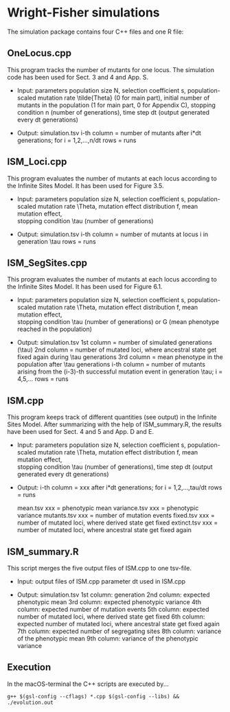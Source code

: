 # Wright-Fisher simulations

The simulation package contains four C++ files and one R file:

## OneLocus.cpp

This program tracks the number of mutants for one locus. The simulation code has been used for Sect. 3 and 4 and App. S.

- Input: parameters
	population size N, selection coefficient s, 
	population-scaled mutation rate \tilde{Theta} (0 for main part), 
	initial number of mutants in the population (1 for main part, 0 for Appendix C),
	stopping condition n (number of generations), 
	time step dt (output generated every dt generations)

- Output: simulation.tsv
	i-th column = number of mutants after i*dt generations; for i = 1,2,...,n/dt
	rows = runs

## ISM_Loci.cpp

This program evaluates the number of mutants at each locus according to the Infinite Sites Model. It has been used for Figure 3.5.

- Input: parameters
	population size N, selection coefficient s, 
	population-scaled mutation rate \Theta, 
	mutation effect distribution f, mean mutation effect,	
	stopping condition \tau (number of generations)

- Output: simulation.tsv
	i-th column = number of mutants at locus i in generation \tau
	rows = runs

## ISM_SegSites.cpp

This program evaluates the number of mutants at each locus according to the Infinite Sites Model. It has been used for Figure 6.1.

- Input: parameters
	population size N, selection coefficient s, 
	population-scaled mutation rate \Theta, 
	mutation effect distribution f, mean mutation effect,	
	stopping condition \tau (number of generations) or G (mean phenotype reached in the population)

- Output: simulation.tsv
	1st column = number of simulated generations (\tau)
	2nd column = number of mutated loci, where ancestral state get fixed again during \tau generations
	3rd column = mean phenotype in the population after \tau generations
	i-th column = number of mutants arising from the (i-3)-th successful mutation event in generation \tau; i = 4,5,...
	rows = runs

## ISM.cpp

This program keeps track of different quantities (see output) in the Infinite Sites Model. After summarizing with the help of ISM_summary.R, the results have been used for Sect. 4 and 5 and App. D and E.

- Input: parameters
	population size N, selection coefficient s, 
	population-scaled mutation rate \Theta, 
	mutation effect distribution f, mean mutation effect,	
	stopping condition \tau (number of generations),
	time step dt (output generated every dt generations)

- Output: 
	i-th column = xxx after i*dt generations; for i = 1,2,...,tau/dt
	rows = runs
	
	mean.tsv	xxx = phenotypic mean
	variance.tsv	xxx = phenotypic variance
	mutants.tsv	xxx = number of mutation events
	fixed.tsv	xxx = number of mutated loci, where derived state get fixed
	extinct.tsv	xxx = number of mutated loci, where ancestral state get fixed again

## ISM_summary.R

This script merges the five output files of ISM.cpp to one tsv-file.

- Input: output files of ISM.cpp
	parameter dt used in ISM.cpp

- Output: simulation.tsv
	1st column: generation
	2nd column: expected phenotypic mean
	3rd column: expected phenotypic variance
	4th column: expected number of mutation events
	5th column: expected number of mutated loci, where derived state get fixed
	6th column: expected number of mutated loci, where ancestral state get fixed again
	7th column: expected number of segregating sites
	8th column: variance of the phenotypic mean
	9th column: variance of the phenotypic variance
		
## Execution

In the macOS-terminal the C++ scripts are executed by...

`g++ $(gsl-config --cflags) *.cpp $(gsl-config --libs) && ./evolution.out`
